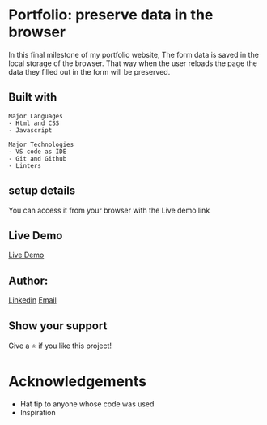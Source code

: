 # Portfolio: preserve data in the browser
In this final milestone of my portfolio website, The form data is saved in the local storage of the browser. That way when the user reloads the page the data they filled out in the form will be preserved.

## Built with 
    Major Languages
    - Html and CSS
    - Javascript
    
    Major Technologies
    - VS code as IDE
    - Git and Github
    - Linters

## setup details 
You can access it from your browser with the Live demo link

## Live Demo
 [Live Demo](https://roseokpe.github.io/Portfolio/)
 
 ## Author:
 [Linkedin](https://www.linkedin.com/in/rose-okpe-0334b5177/)
 [Email](Roseokpe@gmail.com)

## Show your support

Give a ⭐️ if you like this project!

# Acknowledgements
  -   Hat tip to anyone whose code was used
  -   Inspiration
